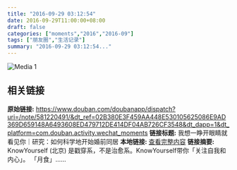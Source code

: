 ```yaml
---
title: "2016-09-29 03:12:54"
date: 2016-09-29T11:00:00+08:00
draft: false
categories: ["moments","2016","2016-09"]
tags: ["朋友圈","生活记录"]
summary: "2016-09-29 03:12:54..."
---
```


![Media 1](/Moments/photos/2016-09-29/201609290312540.jpg)

## 相关链接

**原始链接:** https://www.douban.com/doubanapp/dispatch?uri=/note/581220491/&dt_ref=02B380E3F459AA448E530105625086E9AD369D659148A6493608ED479712DE414DF04AB726CF3548&dt_dapp=1&dt_platform=com.douban.activity.wechat_moments
**链接标题:** 我想一睁开眼睛就看见你｜研究：如何科学地开始婚前同居
**本地链接:** [查看完整内容](/link_content/2016/09/2016-09-29-1/link_content/)
**链接摘要:** KnowYourself
        (北京)
    是戳穿系，不是治愈系。KnowYourself带你「关注自我和内心」。 「月食」......

